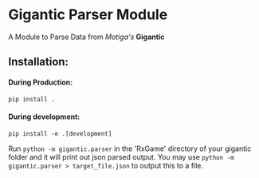 # Gigantic Parser Module

A Module to Parse Data from *Motiga's* **Gigantic**


## Installation:

#### During Production:
```
pip install .
```

#### During development:
```
pip install -e .[development]
```

Run `python -m gigantic.parser` in the 'RxGame' directory of your gigantic folder and it will print out json parsed output.
You may use `python -m gigantic.parser > target_file.json` to output this to a file.
